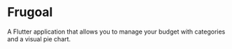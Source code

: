 # Frugoal

A Flutter application that allows you to manage your budget with categories and a visual pie chart.
